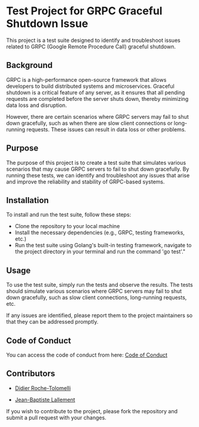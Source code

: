 # **Test Project for GRPC Graceful Shutdown Issue**

This project is a test suite designed to identify and troubleshoot issues related to GRPC (Google Remote Procedure Call) graceful shutdown.

## **Background**

GRPC is a high-performance open-source framework that allows developers to build distributed systems and microservices. Graceful shutdown is a critical feature of any server, as it ensures that all pending requests are completed before the server shuts down, thereby minimizing data loss and disruption.

However, there are certain scenarios where GRPC servers may fail to shut down gracefully, such as when there are slow client connections or long-running requests. These issues can result in data loss or other problems.

## **Purpose**

The purpose of this project is to create a test suite that simulates various scenarios that may cause GRPC servers to fail to shut down gracefully. By running these tests, we can identify and troubleshoot any issues that arise and improve the reliability and stability of GRPC-based systems.

## **Installation**

To install and run the test suite, follow these steps:

- Clone the repository to your local machine
- Install the necessary dependencies (e.g., GRPC, testing frameworks, etc.)
- Run the test suite using Golang's built-in testing framework, navigate to the project directory in your terminal and run the command 'go test'."

## **Usage**

To use the test suite, simply run the tests and observe the results. The tests should simulate various scenarios where GRPC servers may fail to shut down gracefully, such as slow client connections, long-running requests, etc.

If any issues are identified, please report them to the project maintainers so that they can be addressed promptly.

## **Code of Conduct**

You can access the code of conduct from here: [Code of Conduct](https://ubuntu.com/community/ethos/code-of-conduct)

## **Contributors**

- [Didier Roche-Tolomelli](https://github.com/didrocks)

- [Jean-Baptiste Lallement](https://github.com/jibel)

If you wish to contribute to the project, please fork the repository and submit a pull request with your changes.
